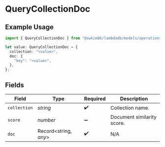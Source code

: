# QueryCollectionDoc

## Example Usage

```typescript
import { QueryCollectionDoc } from "@swkim86/lambdadb/models/operations";

let value: QueryCollectionDoc = {
  collection: "<value>",
  doc: {
    "key": "<value>",
  },
};
```

## Fields

| Field                      | Type                       | Required                   | Description                |
| -------------------------- | -------------------------- | -------------------------- | -------------------------- |
| `collection`               | *string*                   | :heavy_check_mark:         | Collection name.           |
| `score`                    | *number*                   | :heavy_minus_sign:         | Document similarity score. |
| `doc`                      | Record<string, *any*>      | :heavy_check_mark:         | N/A                        |
